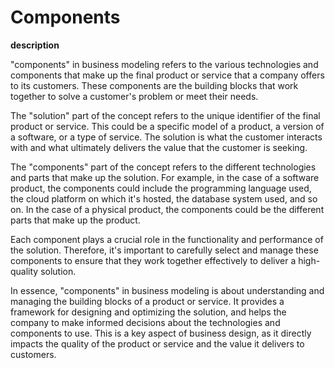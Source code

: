 # Components

**description**

"components" in business modeling refers to the various technologies and components that make up the final product or service that a company offers to its customers. These components are the building blocks that work together to solve a customer's problem or meet their needs.

The "solution" part of the concept refers to the unique identifier of the final product or service. This could be a specific model of a product, a version of a software, or a type of service. The solution is what the customer interacts with and what ultimately delivers the value that the customer is seeking.

The "components" part of the concept refers to the different technologies and parts that make up the solution. For example, in the case of a software product, the components could include the programming language used, the cloud platform on which it's hosted, the database system used, and so on. In the case of a physical product, the components could be the different parts that make up the product.

Each component plays a crucial role in the functionality and performance of the solution. Therefore, it's important to carefully select and manage these components to ensure that they work together effectively to deliver a high-quality solution.

In essence, "components" in business modeling is about understanding and managing the building blocks of a product or service. It provides a framework for designing and optimizing the solution, and helps the company to make informed decisions about the technologies and components to use. This is a key aspect of business design, as it directly impacts the quality of the product or service and the value it delivers to customers.